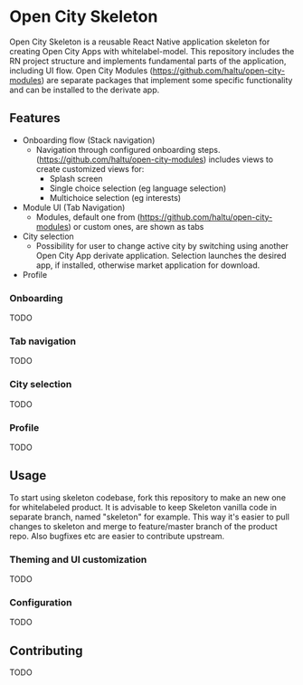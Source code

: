 
# Open City Skeleton

Open City Skeleton is a reusable React Native application skeleton for creating Open City Apps with whitelabel-model.
This repository includes the RN project structure and implements fundamental parts of the application, including UI flow.
Open City Modules (https://github.com/haltu/open-city-modules) are separate packages that implement some specific functionality and can be installed to the derivate app.


## Features

- Onboarding flow (Stack navigation)
  - Navigation through configured onboarding steps. (https://github.com/haltu/open-city-modules) includes views to create customized views for:
    - Splash screen
    - Single choice selection (eg language selection)
    - Multichoice selection (eg interests)
- Module UI (Tab Navigation)
    - Modules, default one from (https://github.com/haltu/open-city-modules) or custom ones,  are shown as tabs
- City selection
    - Possibility for user to change active city by switching using another Open City App derivate application. Selection launches the desired app, if installed, otherwise market application for download.
- Profile


### Onboarding
TODO


### Tab navigation
TODO


### City selection
TODO


### Profile
TODO



## Usage

To start using skeleton codebase, fork this repository to make an new one for whitelabeled product.
It is advisable to keep Skeleton vanilla code in separate branch, named "skeleton" for example.
This way it's easier to pull changes to skeleton and merge to feature/master branch of the product repo.
Also bugfixes etc are easier to contribute upstream.


### Theming and UI customization
TODO


### Configuration
TODO


## Contributing
TODO
